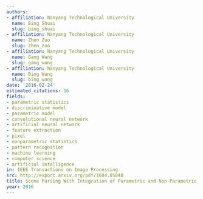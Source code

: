 ```yaml
---
authors:
- affiliation: Nanyang Technological University
  name: Bing Shuai
  slug: bing_shuai
- affiliation: Nanyang Technological University
  name: Zhen Zuo
  slug: zhen_zuo
- affiliation: Nanyang Technological University
  name: Gang Wang
  slug: gang_wang
- affiliation: Nanyang Technological University
  name: Bing Wang
  slug: bing_wang
date: '2016-02-24'
estimated_citations: 16
fields:
- parametric statistics
- discriminative model
- parametric model
- convolutional neural network
- artificial neural network
- feature extraction
- pixel
- nonparametric statistics
- pattern recognition
- machine learning
- computer science
- artificial intelligence
in: IEEE Transactions on Image Processing
src: http://export.arxiv.org/pdf/1604.05848
title: Scene Parsing With Integration of Parametric and Non-Parametric Models
year: 2016
---
```

